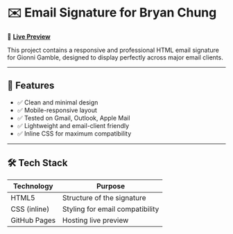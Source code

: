 # ✉️ Email Signature for Bryan Chung

🔗 **[Live Preview](https://keshurgojiya.github.io/Email-Signature-for-Gionni-Gamble/)**

This project contains a responsive and professional HTML email signature for Gionni Gamble, designed to display perfectly across major email clients.

---

## 📌 Features

- ✅ Clean and minimal design
- ✅ Mobile-responsive layout
- ✅ Tested on Gmail, Outlook, Apple Mail
- ✅ Lightweight and email-client friendly
- ✅ Inline CSS for maximum compatibility

---

## 🛠️ Tech Stack

| Technology | Purpose                         |
|------------|----------------------------------|
| HTML5      | Structure of the signature       |
| CSS (inline) | Styling for email compatibility |
| GitHub Pages | Hosting live preview            |
